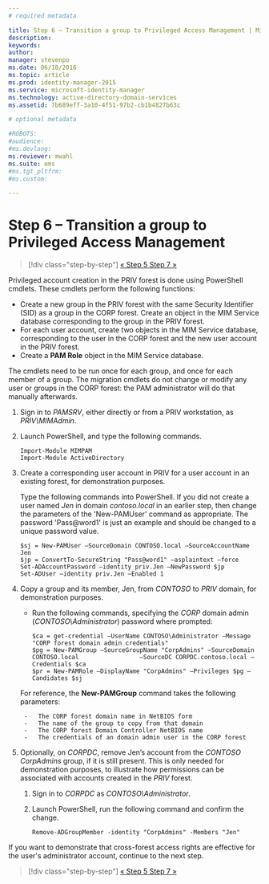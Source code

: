 ```yaml
---
# required metadata

title: Step 6 – Transition a group to Privileged Access Management | Microsoft Identity Manager
description:
keywords:
author:
manager: stevenpo
ms.date: 06/10/2016
ms.topic: article
ms.prod: identity-manager-2015
ms.service: microsoft-identity-manager
ms.technology: active-directory-domain-services
ms.assetid: 7b689eff-3a10-4f51-97b2-cb1b4827b63c

# optional metadata

#ROBOTS:
#audience:
#ms.devlang:
ms.reviewer: mwahl
ms.suite: ems
#ms.tgt_pltfrm:
#ms.custom:

---
```


# Step 6 – Transition a group to Privileged Access Management

>[!div class="step-by-step"]
[« Step 5 ](step-5-establish-trust-between-priv-corp-forests.md)
[Step 7 »](step-elevate-user-access.md)

Privileged account creation in the PRIV forest is done using PowerShell cmdlets. These cmdlets perform the following functions:

- Create a new group in the PRIV forest with the same Security Identifier (SID) as a group in the CORP forest. Create an object in the MIM Service database corresponding to the group in the PRIV forest.  
- For each user account, create two objects in the MIM Service database, corresponding to the user in the CORP forest and the new user account in the PRIV forest.  
- Create a **PAM Role** object in the MIM Service database.  

The cmdlets need to be run once for each group, and once for each member of a group. The migration cmdlets do not change or modify any user or groups in the CORP forest: the PAM administrator will do that manually afterwards.

1. Sign in to *PAMSRV*, either directly or from a PRIV workstation, as *PRIV\MIMAdmin*.

2.  Launch PowerShell, and type the following commands.

    ```
    Import-Module MIMPAM
    Import-Module ActiveDirectory
    ```

3.  Create a corresponding user account in PRIV for a user account in an existing forest, for demonstration purposes.

    Type the following commands into PowerShell.  If you did not create a user named *Jen* in domain *contoso.local* in an earlier step, then change the parameters of the 'New-PAMUser' command as appropriate. The password 'Pass@word1' is just an example and should be changed to a unique password value.

    ```
    $sj = New-PAMUser –SourceDomain CONTOSO.local –SourceAccountName Jen
    $jp = ConvertTo-SecureString "Pass@word1" –asplaintext –force
    Set-ADAccountPassword –identity priv.Jen –NewPassword $jp
    Set-ADUser –identity priv.Jen –Enabled 1
    ```

4. Copy a group and its member, Jen, from *CONTOSO* to *PRIV* domain, for demonstration purposes.

    - Run the following commands, specifying the *CORP* domain admin (*CONTOSO\Administrator*) password where prompted:

        ```
        $ca = get-credential –UserName CONTOSO\Administrator –Message "CORP forest domain admin credentials"
        $pg = New-PAMGroup –SourceGroupName "CorpAdmins" –SourceDomain CONTOSO.local                 –SourceDC CORPDC.contoso.local –Credentials $ca
        $pr = New-PAMRole –DisplayName "CorpAdmins" –Privileges $pg –Candidates $sj
        ```

    For reference, the **New-PAMGroup** command takes the following parameters:

        -   The CORP forest domain name in NetBIOS form  
        -   The name of the group to copy from that domain  
        -   The CORP forest Domain Controller NetBIOS name  
        -   The credentials of an domain admin user in the CORP forest  

5.  Optionally, on *CORPDC*, remove Jen’s account from the *CONTOSO CorpAdmins* group, if it is still present.  This is only needed for demonstration purposes, to illustrate how permissions can be associated with accounts created in the *PRIV* forest.

    1.  Sign in to *CORPDC* as *CONTOSO\Administrator*.

    2.  Launch PowerShell, run the following command and confirm the change.

        ```
        Remove-ADGroupMember -identity "CorpAdmins" -Members "Jen"
        ```


If you want to demonstrate that cross-forest access rights are effective for the user's administrator account, continue to the next step.

>[!div class="step-by-step"]
[« Step 5 ](step-5-establish-trust-between-priv-corp-forests.md)
[Step 7 »](step-elevate-user-access.md)

